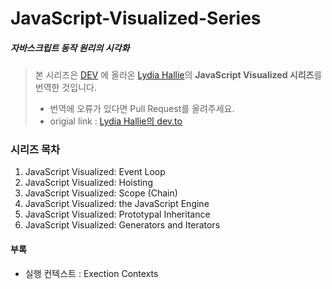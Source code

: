 # JavaScript-Visualized-Series

##### 자바스크립트 동작 원리의 시각화

> 본 시리즈은 [DEV](https://dev.to/) 에 올라온 [Lydia Hallie](https://github.com/lydiahallie)의 **JavaScript Visualized 시리즈**를 번역한 것입니다.
>
> - 번역에 오류가 있다면 Pull Request를 올려주세요.
> - origial link : [Lydia Hallie의 dev.to](https://dev.to/lydiahallie)

### 시리즈 목차
1. JavaScript Visualized: Event Loop
2. JavaScript Visualized: Hoisting
3. JavaScript Visualized: Scope (Chain)
4. JavaScript Visualized: the JavaScript Engine
5. JavaScript Visualized: Prototypal Inheritance
6. JavaScript Visualized: Generators and Iterators

#### 부록
- 실행 컨텍스트 : Exection Contexts

